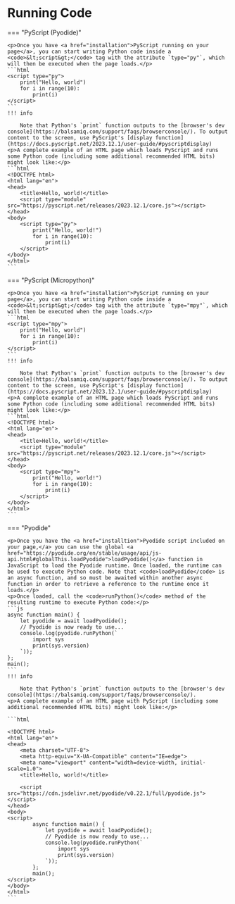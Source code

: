 # Running Code

=== "PyScript (Pyodide)"

    <p>Once you have <a href="installation">PyScript running on your page</a>, you can start writing Python code inside a <code>&lt;script&gt;</code> tag with the attribute `type="py"`, which will then be executed when the page loads.</p>
    ```html
    <script type="py">
        print("Hello, world")
        for i in range(10):
            print(i)  
    </script>
    ```
    !!! info

        Note that Python's `print` function outputs to the [browser's dev console](https://balsamiq.com/support/faqs/browserconsole/). To output content to the screen, use PyScript's [display function](https://docs.pyscript.net/2023.12.1/user-guide/#pyscriptdisplay)
    <p>A complete example of an HTML page which loads PyScript and runs some Python code (including some additional recommended HTML bits) might look like:</p>
    ```html
    <!DOCTYPE html>
    <html lang="en">
    <head>
        <title>Hello, world!</title>
        <script type="module" src="https://pyscript.net/releases/2023.12.1/core.js"></script>
    </head>
    <body>
        <script type="py">
            print("Hello, world!")
            for i in range(10):
                print(i)
        </script>
    </body>
    </html>
    ```

=== "PyScript (Micropython)"

    <p>Once you have <a href="installation">PyScript running on your page</a>, you can start writing Python code inside a <code>&lt;script&gt;</code> tag with the attribute `type="mpy"`, which will then be executed when the page loads.</p>
    ```html
    <script type="mpy">
        print("Hello, world")
        for i in range(10):
            print(i)  
    </script>
    ```
    !!! info

        Note that Python's `print` function outputs to the [browser's dev console](https://balsamiq.com/support/faqs/browserconsole/). To output content to the screen, use PyScript's [display function](https://docs.pyscript.net/2023.12.1/user-guide/#pyscriptdisplay)
    <p>A complete example of an HTML page which loads PyScript and runs some Python code (including some additional recommended HTML bits) might look like:</p>
    ```html
    <!DOCTYPE html>
    <html lang="en">
    <head>
        <title>Hello, world!</title>
        <script type="module" src="https://pyscript.net/releases/2023.12.1/core.js"></script>
    </head>
    <body>
        <script type="mpy">
            print("Hello, world!")
            for i in range(10):
                print(i)
        </script>
    </body>
    </html>
    ```


=== "Pyodide"

    <p>Once you have the <a href="installtion">Pyodide script included on your page,</a> you can use the global <a href="https://pyodide.org/en/stable/usage/api/js-api.html#globalThis.loadPyodide">loadPyodide()</a> function in JavaScript to load the Pyodide runtime. Once loaded, the runtime can be used to execute Python code. Note that <code>loadPyodide</code> is an async function, and so must be awaited within another async function in order to retrieve a reference to the runtime once it loads.</p>
    <p>Once loaded, call the <code>runPython()</code> method of the resulting runtime to execute Python code:</p>
    ```js
    async function main() {
        let pyodide = await loadPyodide();
        // Pyodide is now ready to use...
        console.log(pyodide.runPython(`
            import sys
            print(sys.version)
        `));
    };
    main();
    ```
    !!! info

        Note that Python's `print` function outputs to the [browser's dev console](https://balsamiq.com/support/faqs/browserconsole/).
    <p>A complete example of an HTML page with PyScript (including some additional recommended HTML bits) might look like:</p>

    ```html

    <!DOCTYPE html>
    <html lang="en">
    <head>
        <meta charset="UTF-8">
        <meta http-equiv="X-UA-Compatible" content="IE=edge">
        <meta name="viewport" content="width=device-width, initial-scale=1.0">
        <title>Hello, world!</title>

        <script src="https://cdn.jsdelivr.net/pyodide/v0.22.1/full/pyodide.js"></script>
    </head>
    <body>
    <script>
            async function main() {
                let pyodide = await loadPyodide();
                // Pyodide is now ready to use...
                console.log(pyodide.runPython(`
                    import sys
                    print(sys.version)
                `));
            };
            main();
    </script>
    </body>
    </html>
    ```
